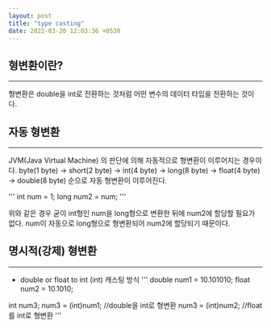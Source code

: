 ```yaml
---
layout: post
title: "type casting"
date: 2022-03-20 12:03:36 +0530
---
```


 ## 형변환이란?
 ***

 형변환은 double을 int로 전환하는 것처럼 어떤 변수의 데이터 타입을 전환하는 것이다. 

 ## 자동 형변환
 ***

 JVM(Java Virtual Machine) 의 판단에 의해 자동적으로 형변환이 이루어지는 경우이다.
 byte(1 byte) → short(2 byte) → int(4 byte) → long(8 byte) → float(4 byte) → double(8 byte) 순으로 자동 형변환이 이루어진다.

 '''
int num = 1;
long num2 = num;
 '''

 위와 같은 경우 굳이 int형인 num을 long형으로 변환한 뒤에 num2에 할당할 필요가 없다.
 num이 자동으로 long형으로 형변환되어 num2에 할당되기 때문이다.

## 명시적(강제) 형변환
***

* double or float to int
 (int) 캐스팅 방식
'''
double num1 = 10.101010;
float num2 = 10.1010;

int num3;
num3 = (int)num1; //double을 int로 형변환
num3 = (int)num2; //float를 int로 형변환
'''







